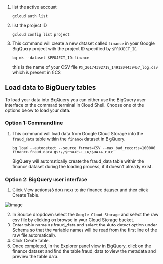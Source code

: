 1. list the active account
      ```
   gcloud auth list
      ```

2. list the project ID
   ```
   gcloud config list project
   ```
3. This command will create a new dataset called `finance` in your Google BigQuery project with the project ID specified by `$PROJECT_ID`.
   ```
   bq mk --dataset $PROJECT_ID:finance
   ```
   this is the name of your CSV file `PS_20174392719_1491204439457_log.csv` which is present in GCS
   
## Load data to BigQuery tables
To load your data into BigQuery you can either use the BigQuery user interface or the command terminal in Cloud Shell. Choose one of the options below to load your data.

### Option 1: Command line

1. This command will load data from Google Cloud Storage into the `fraud_data` table within the `finance` dataset in BigQuery.
   
   ```
   bq load --autodetect --source_format=CSV --max_bad_records=100000 finance.fraud_data gs://$PROJECT_ID/$DATA_FILE
   ```
      BigQuery will automatically create the fraud_data table within the finance dataset during the loading process, if it doesn't already exist.

### Option 2: BigQuery user interface

1. Click View actions(3 dot) next to the finance dataset and then click Create Table.

![image](https://github.com/user-attachments/assets/8c093a42-ada6-4ca7-be9e-923ba5626e58)

2. In Source dropdown select the `Google Cloud Storage` and select the raw csv file by clicking on browse in your Cloud Storage bucket.
3. Enter table name as fraud_data and select the Auto detect option under Schema so that the variable names will be read from the first line of the raw file automatically.
4. Click Create table.
5. Once completed, in the Explorer panel view in BigQuery, click on the finance dataset and find the table fraud_data to view the metadata and preview the table data.
